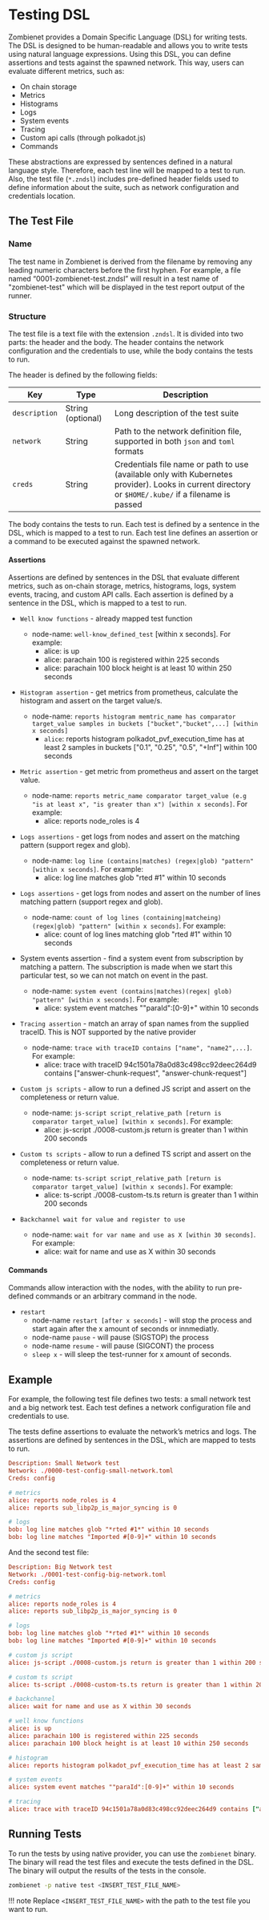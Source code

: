 # Testing DSL

Zombienet provides a Domain Specific Language (DSL) for writing tests. The DSL is designed to be human-readable and allows you to write tests using natural language expressions. Using this DSL, you can define assertions and tests against the spawned network. This way, users can evaluate different metrics, such as:

- On chain storage
- Metrics
- Histograms
- Logs
- System events
- Tracing
- Custom api calls (through polkadot.js)
- Commands 

These abstractions are expressed by sentences defined in a natural language style. Therefore, each test line will be mapped to a test to run. Also, the test file (`*.zndsl`) includes pre-defined header fields used to define information about the suite, such as network configuration and credentials location.

## The Test File

### Name

The test name in Zombienet is derived from the filename by removing any leading numeric characters before the first hyphen. For example, a file named “0001-zombienet-test.zndsl” will result in a test name of "zombienet-test" which will be displayed in the test report output of the runner.

### Structure

The test file is a text file with the extension `.zndsl`. It is divided into two parts: the header and the body. The header contains the network configuration and the credentials to use, while the body contains the tests to run.

The header is defined by the following fields:

| Key            | Type     | Description                                                                                     |
| -------------- | -------- | ----------------------------------------------------------------------------------------------- |
| `description`  | String (optional) | Long description of the test suite                                                  |
| `network`      | String   | Path to the network definition file, supported in both `json` and `toml` formats                   |
| `creds`        | String   | Credentials file name or path to use (available only with Kubernetes provider). Looks in current directory or `$HOME/.kube/` if a filename is passed |

The body contains the tests to run. Each test is defined by a sentence in the DSL, which is mapped to a test to run. Each test line defines an assertion or a command to be executed against the spawned network.

#### Assertions

Assertions are defined by sentences in the DSL that evaluate different metrics, such as on-chain storage, metrics, histograms, logs, system events, tracing, and custom API calls. Each assertion is defined by a sentence in the DSL, which is mapped to a test to run.

- `Well know functions` - already mapped test function
    - node-name: `well-know_defined_test` [within x seconds]. For example:
        - alice: is up
        - alice: parachain 100 is registered within 225 seconds
        - alice: parachain 100 block height is at least 10 within 250 seconds

- `Histogram assertion` - get metrics from prometheus, calculate the histogram and assert on the target value/s.
    - node-name: `reports histogram memtric_name has comparator target_value samples in buckets ["bucket","bucket",...] [within x seconds]`
        - `alice`: reports histogram polkadot_pvf_execution_time has at least 2 samples in buckets ["0.1", "0.25", "0.5", "+Inf"] within 100 seconds

- `Metric assertion` - get metric from prometheus and assert on the target value.
    - node-name: `reports metric_name comparator target_value (e.g "is at least x", "is greater than x") [within x seconds]`. For example:
        - alice: reports node_roles is 4

- `Logs assertions` - get logs from nodes and assert on the matching pattern (support regex and glob).
    - node-name: `log line (contains|matches) (regex|glob) "pattern" [within x seconds]`. For example:
        - alice: log line matches glob "rted #1" within 10 seconds

- `Logs assertions` - get logs from nodes and assert on the number of lines matching pattern (support regex and glob).
    - node-name: `count of log lines (containing|matcheing) (regex|glob) "pattern" [within x seconds]`. For example:
        - alice: count of log lines matching glob "rted #1" within 10 seconds

- System events assertion - find a system event from subscription by matching a pattern. The subscription is made when we start this particular test, so we can not match on event in the past.
    - node-name: `system event (contains|matches)(regex| glob) "pattern" [within x seconds]`. For example:
        - alice: system event matches ""paraId":[0-9]+" within 10 seconds

- `Tracing assertion` - match an array of span names from the supplied traceID. This is NOT supported by the native provider
    - node-name: `trace with traceID contains ["name", "name2",...]`. For example:
        - alice: trace with traceID 94c1501a78a0d83c498cc92deec264d9 contains ["answer-chunk-request", "answer-chunk-request"]

- `Custom js scripts` - allow to run a defined JS script and assert on the completeness or return value.
    - node-name: `js-script script_relative_path [return is comparator target_value] [within x seconds]`. For example:
        - alice: js-script ./0008-custom.js return is greater than 1 within 200 seconds

- `Custom ts scripts` - allow to run a defined TS script and assert on the completeness or return value.
    - node-name: `ts-script script_relative_path [return is comparator target_value] [within x seconds]`. For example:
        - alice: ts-script ./0008-custom-ts.ts return is greater than 1 within 200 seconds

- `Backchannel wait for value and register to use`
    - node-name: `wait for var name and use as X [within 30 seconds]`. For example:
        - alice: wait for name and use as X within 30 seconds

#### Commands

Commands allow interaction with the nodes, with the ability to run pre-defined commands or an arbitrary command in the node.

- `restart`
    -  node-name `restart [after x seconds]` - will stop the process and start again after the x amount of seconds or innmediatly.
    - node-name `pause` - will pause (SIGSTOP) the process
    - node-name `resume` - will pause (SIGCONT) the process
    - `sleep x` - will sleep the test-runner for x amount of seconds.


## Example

For example, the following test file defines two tests: a small network test and a big network test. Each test defines a network configuration file and credentials to use.

The tests define assertions to evaluate the network’s metrics and logs. The assertions are defined by sentences in the DSL, which are mapped to tests to run.

``` toml
Description: Small Network test
Network: ./0000-test-config-small-network.toml
Creds: config

# metrics
alice: reports node_roles is 4
alice: reports sub_libp2p_is_major_syncing is 0

# logs
bob: log line matches glob "*rted #1*" within 10 seconds
bob: log line matches "Imported #[0-9]+" within 10 seconds
```

And the second test file:

``` toml
Description: Big Network test
Network: ./0001-test-config-big-network.toml
Creds: config

# metrics
alice: reports node_roles is 4
alice: reports sub_libp2p_is_major_syncing is 0

# logs
bob: log line matches glob "*rted #1*" within 10 seconds
bob: log line matches "Imported #[0-9]+" within 10 seconds

# custom js script
alice: js-script ./0008-custom.js return is greater than 1 within 200 seconds

# custom ts script
alice: ts-script ./0008-custom-ts.ts return is greater than 1 within 200 seconds

# backchannel
alice: wait for name and use as X within 30 seconds

# well know functions
alice: is up
alice: parachain 100 is registered within 225 seconds
alice: parachain 100 block height is at least 10 within 250 seconds

# histogram
alice: reports histogram polkadot_pvf_execution_time has at least 2 samples in buckets ["0.1", "0.25", "0.5", "+Inf"] within 100 seconds

# system events
alice: system event matches ""paraId":[0-9]+" within 10 seconds

# tracing
alice: trace with traceID 94c1501a78a0d83c498cc92deec264d9 contains ["answer-chunk-request", "answer-chunk-request"]
```

## Running Tests

To run the tests by using native provider, you can use the `zombienet` binary. The binary will read the test files and execute the tests defined in the DSL. The binary will output the results of the tests in the console.

```bash
zombienet -p native test <INSERT_TEST_FILE_NAME>
```

!!! note
    Replace `<INSERT_TEST_FILE_NAME>` with the path to the test file you want to run.

